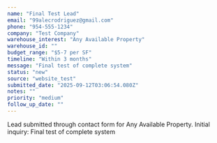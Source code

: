 ```yaml
---
name: "Final Test Lead"
email: "99alecrodriguez@gmail.com"
phone: "954-555-1234"
company: "Test Company"
warehouse_interest: "Any Available Property"
warehouse_id: ""
budget_range: "$5-7 per SF"
timeline: "Within 3 months"
message: "Final test of complete system"
status: "new"
source: "website_test"
submitted_date: "2025-09-12T03:06:54.080Z"
notes: ""
priority: "medium"
follow_up_date: ""
---
```


Lead submitted through contact form for Any Available Property.
Initial inquiry: Final test of complete system

